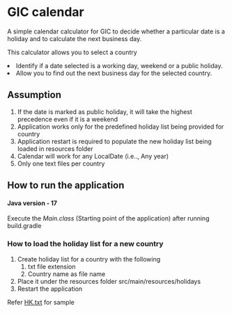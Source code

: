 # GIC calendar
A simple calendar calculator for GIC to decide whether a particular
date is a holiday and to calculate the next business day. 

This calculator allows you to select a country 
<li>Identify if a date selected is a working day, weekend or a public holiday. 
<li>Allow you to find out the next business day for the selected country.

## Assumption

1. If the date is marked as public holiday, it will take the highest precedence even if it is a weekend
2. Application works only for the predefined holiday list being provided for country
3. Application restart is required to populate the new holiday list being loaded in resources folder
4. Calendar will work for any LocalDate (i.e.., Any year)
5. Only one text files per country

## How to run the application 

#### Java version - 17
Execute the *Main.class* (Starting point of the application) after running build.gradle

### How to load the holiday list for a new country

1. Create holiday list for a country with the following
    1. txt file extension  
    2. Country name as file name
2. Place it under the resources folder src/main/resources/holidays
3. Restart the application

Refer [HK.txt](src%2Fmain%2Fresources%2Fholidays%2FHK.txt) for sample

